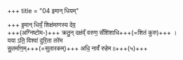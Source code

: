 +++
title = "04 इमान् धियम्"

+++
इ॒मान् धियँ॒ शिक्ष॑माणस्य देव॒  
+++(अग्निष्टोम-)+++ क्रतु॒न् दक्ष॑व्ँ वरुण॒ सँशि॑शाधि+++(=शितं कुरु)+++ ।  
यया ऽति॒ विश्वा॑ दुरि॒ता तरे॑म  
सु॒तर्मा॑ण॒म्+++(=सुतारकम्)+++ अधि॒ नावँ॑ रुहेम॥+++(५)+++